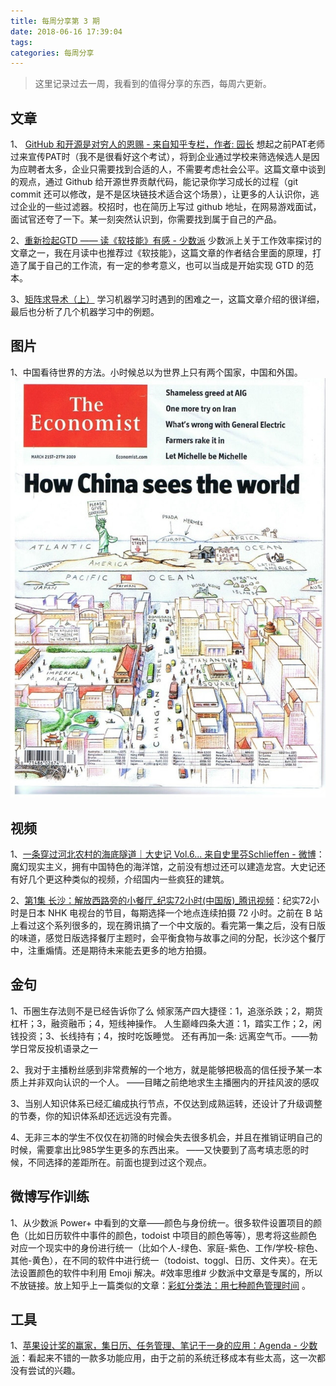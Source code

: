 ```yaml
---
title: 每周分享第 3 期
date: 2018-06-16 17:39:04
tags:
categories: 每周分享
---
```


> 这里记录过去一周，我看到的值得分享的东西，每周六更新。

## 文章
1、 [GitHub 和开源是对穷人的恩赐 - 来自知乎专栏，作者: 园长](https://zhuanlan.zhihu.com/p/37954828)
想起之前PAT老师过来宣传PAT时（我不是很看好这个考试），将到企业通过学校来筛选候选人是因为应聘者太多，企业只需要找到合适的人，不需要考虑社会公平。这篇文章中谈到的观点，通过 Github 给开源世界贡献代码，能记录你学习成长的过程（git commit 还可以修改，是不是区块链技术适合这个场景），让更多的人认识你，逃过企业的一些过滤器。校招时，也在简历上写过 github 地址，在网易游戏面试，面试官还夸了一下。某一刻突然认识到，你需要找到属于自己的产品。

2、[重新捡起GTD —— 读《软技能》有感 - 少数派](https://sspai.com/post/44946)
少数派上关于工作效率探讨的文章之一，我在月读中也推荐过《软技能》，这篇文章的作者结合里面的原理，打造了属于自己的工作流，有一定的参考意义，也可以当成是开始实现 GTD 的范本。

3、[矩阵求导术（上）](https://zhuanlan.zhihu.com/p/24709748)
学习机器学习时遇到的困难之一，这篇文章介绍的很详细，最后也分析了几个机器学习中的例题。


## 图片

1、中国看待世界的方法。小时候总以为世界上只有两个国家，中国和外国。
![IMG_0520](/file/IMG_0520.jpg)

## 视频

1、[一条穿过河北农村的海底隧道｜大史记 Vol.6... 来自史里芬Schlieffen - 微博](https://weibo.com/6525927484/GkT3eDSJV?type=comment)：魔幻现实主义，拥有中国特色的海洋馆，之前没有想过还可以建造龙宫。大史记还有好几个更这种类似的视频，介绍国内一些疯狂的建筑。

2、[第1集 长沙：解放西路旁的小餐厅_纪实72小时(中国版)_腾讯视频](https://v.qq.com/x/cover/814qe0slfkkskwk/x002699zoip.html)：纪实72小时是日本 NHK 电视台的节目，每期选择一个地点连续拍摄 72 小时。之前在 B 站上看过这个系列很多的，现在腾讯搞了一个中文版的。看完第一集之后，没有日版的味道，感觉日版选择餐厅主题时，会平衡食物与故事之间的分配，长沙这个餐厅中，注重煽情。还是期待未来能去更多的地方拍摄。

## 金句

1、币圈生存法则不是已经告诉你了么 倾家荡产四大捷径：1，追涨杀跌；2，期货杠杆；3，融资融币；4，短线神操作。 人生巅峰四条大道：1，踏实工作；2，闲钱投资；3、长线持有；4，按时吃饭睡觉。 还有再加一条: 远离空气币。——勃学日常反投机语录之一

2、我对于主播粉丝感到非常费解的一个地方，就是能够把极高的信任授予某一本质上并非双向认识的一个人。 ——目睹之前绝地求生主播圈内的开挂风波的感叹

3、当别人知识体系已经汇编成执行节点，不仅达到成熟运转，还设计了升级调整的节奏，你的知识体系却还远远没有完善。 

4、无非三本的学生不仅仅在初筛的时候会失去很多机会，并且在推销证明自己的时候，需要拿出比985学生更多的东西出来。 ——又快要到了高考填志愿的时候，不同选择的差距所在。前面也提到过这个观点。

## 微博写作训练

1、从少数派 Power+ 中看到的文章——颜色与身份统一。很多软件设置项目的颜色（比如日历软件中事件的颜色，todoist 中项目的颜色等等），思考将这些颜色对应一个现实中的身份进行统一（比如个人-绿色、家庭-紫色、工作/学校-棕色、其他-黄色），在不同的软件中进行统一（todoist、toggl、日历、文件夹）。在无法设置颜色的软件中利用 Emoji 解决。#效率思维#
少数派中文章是专属的，所以不放链接。放上知乎上一篇类似的文章：[彩虹分类法：用七种颜色管理时间](https://zhuanlan.zhihu.com/p/37343086)
。

## 工具

1、[苹果设计奖的赢家，集日历、任务管理、笔记于一身的应用：Agenda - 少数派](https://sspai.com/post/44908)：看起来不错的一款多功能应用，由于之前的系统迁移成本有些太高，这一次都没有尝试的兴趣。


